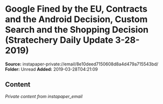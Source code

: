 # Google Fined by the EU, Contracts and the Android Decision, Custom Search and the Shopping Decision (Stratechery Daily Update 3-28-2019)

**Source:** instapaper-private://email/8e10deed7150608d8a4d479a715543bd/
**Folder:** Unread
**Added:** 2019-03-28T04:21:09




## Content
*Private content from instapaper_email*
